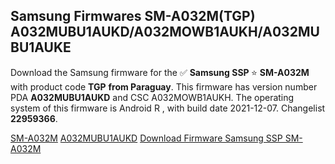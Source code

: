 <h2>Samsung Firmwares SM-A032M(TGP) A032MUBU1AUKD/A032MOWB1AUKH/A032MUBU1AUKE</h2>
Download the Samsung firmware for the ✅ <strong>Samsung SSP </strong> ⭐ <strong>SM-A032M</strong> with product code <strong>TGP</strong> <strong> from Paraguay</strong>. This firmware has version number PDA <strong>A032MUBU1AUKD</strong> and CSC A032MOWB1AUKH. The operating system of this firmware is Android R , with build date 2021-12-07. Changelist <strong>22959366</strong>.

[SM-A032M](https://samfirm.shop/model/SM-A032M)
[A032MUBU1AUKD](https://samfirm.shop/pda/A032MUBU1AUKD)
[Download Firmware Samsung SSP SM-A032M](https://samfirm.shop/firmware/485981)
